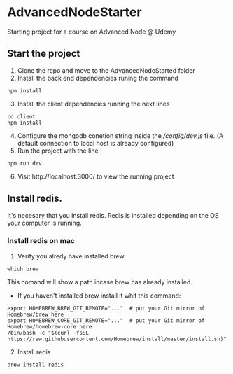 # AdvancedNodeStarter
Starting project for a course on Advanced Node @ Udemy

## Start the project
1. Clone the repo and move to the AdvancedNodeStarted folder
2. Install the back end dependencies runing the command
```console
npm install
```
3. Install the client dependencies running the next lines
```console
cd client
npm install
```
4. Configure the mongodb conetion string inside the */config/dev.js* file. (A default connection to local host is already configured)
5. Run the project with the line
```console
npm run dev
```
6. Visit http://localhost:3000/ to view the running project

## Install redis.
It's necesary that you install redis. Redis is installed depending on the OS your computer is running.
### Install redis on mac
1. Verify you alredy have installed brew
```console
which brew
```
This comand will show a path incase brew has already installed.
- If you haven't installed brew install it whit this command:
```console
export HOMEBREW_BREW_GIT_REMOTE="..."  # put your Git mirror of Homebrew/brew here
export HOMEBREW_CORE_GIT_REMOTE="..."  # put your Git mirror of Homebrew/homebrew-core here
/bin/bash -c "$(curl -fsSL https://raw.githubusercontent.com/Homebrew/install/master/install.sh)"
```
2. Install redis
```console
brew install redis
```